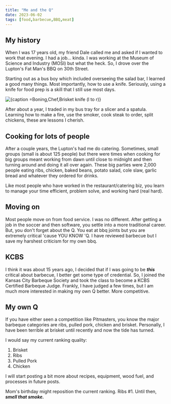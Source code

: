 ```yaml
---
title: "Me and the Q"
date: 2023-06-02
tags: [food,barbecue,BBQ,meat]
---
```


## My history
When I was 17 years old, my friend Dale called me and asked if I wanted to work that evening.  I had a job... kinda.  I was working at the Museum of Science and Industry (MOSI) but what the heck.  So, I drove over the Lupton's Fat Man's BBQ on 30th Street.

Starting out as a bus boy which included overseeing the salad bar, I learned a good many things.  Most importantly, how to use a knife.  Seriously, using a knife for food prep is a skill that I still use most days.  

![{caption =Boning,Chef,Brisket knife (l to r)}](/images/PXL_20230602_211303530.jpg)

After about a year, I traded in my bus tray for a slicer and a spatula.  Learning how to make a fire, use the smoker, cook steak to order, split chickens, these are lessons I cherish.

## Cooking for lots of people
After a couple years, the Lupton's had me do catering.  Sometimes, small groups (small is about 125 people) but there were times when cooking for big groups meant working from dawn until close to midnight and then turning around and doing it all over again.  These big parties were 2,000 people eating ribs, chicken, baked beans, potato salad, cole slaw, garlic bread and whatever they ordered for drinks.  

Like most people who have worked in the restaurant/catering biz, you learn to manage your time efficient, problem solve, and working hard (real hard).

## Moving on
Most people move on from food service.  I was no different.  After getting a job in the soccer and then software, you settle into a more traditional career. But, you don't forget about the Q.  You eat at bbq joints but you are extremely critical 'cause YOU KNOW 'Q.  I have reviewed barbecue but I save my harshest criticism for my own bbq.  

## KCBS
I think it was about 15 years ago, I decided that if I was going to be ***this*** critical about barbecue, I better get some type of credential.  So, I joined the Kansas City Barbeque Society and took the class to become a KCBS Certified Barbeque Judge.  Frankly, I have judged a few times, but I am much more interested in making my own Q better.  More competitive.  

## My own Q
If you have either seen a competition like Pitmasters, you know the major barbeque categories are ribs, pulled pork, chicken and brisket.  Personally, I have been terrible at brisket until recently and now the tide has turned.  

I would say my current ranking quality:
1. Brisket
2. Ribs
3. Pulled Pork
4. Chicken

I will start posting a bit more about recipes, equipment, wood fuel, and processes in future posts.

Mom's birthday might reposition the current ranking.  Ribs #1.
Until then, ***smell that smoke.***



